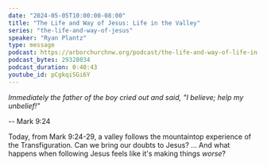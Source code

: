 ```yaml
---
date: "2024-05-05T10:00:00-08:00"
title: "The Life and Way of Jesus: Life in the Valley"
series: "the-life-and-way-of-jesus"
speaker: "Ryan Plantz"
type: message
podcast: https://arborchurchnw.org/podcast/the-life-and-way-of-life-in-the-valley.mp3
podcast_bytes: 29328034
podcast_duration: 0:40:43
youtube_id: pCgkqiSGi6Y
---
```


*Immediately the father of the boy cried out and said, "I believe; help my unbelief!"*

-- Mark 9:24

Today, from Mark 9:24-29, a valley follows the mountaintop experience of the Transfiguration. Can we bring our doubts to
Jesus? ... And what happens when following Jesus feels like it's making things *worse*? 
